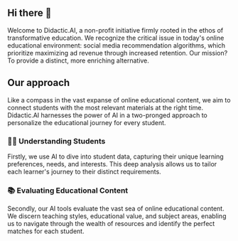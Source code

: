 ## Hi there 👋

Welcome to Didactic.AI, a non-profit initiative firmly rooted in the ethos of transformative education. We recognize the critical issue in today's online educational environment: social media recommendation algorithms, which prioritize maximizing ad revenue through increased retention. Our mission? To provide a distinct, more enriching alternative.

## Our approach
Like a compass in the vast expanse of online educational content, we aim to connect students with the most relevant materials at the right time. Didactic.AI harnesses the power of AI in a two-pronged approach to personalize the educational journey for every student.
### 🧑‍🎓 Understanding Students
Firstly, we use AI to dive into student data, capturing their unique learning preferences, needs, and interests. This deep analysis allows us to tailor each learner's journey to their distinct requirements.
### 📚 Evaluating Educational Content
Secondly, our AI tools evaluate the vast sea of online educational content. We discern teaching styles, educational value, and subject areas, enabling us to navigate through the wealth of resources and identify the perfect matches for each student.
